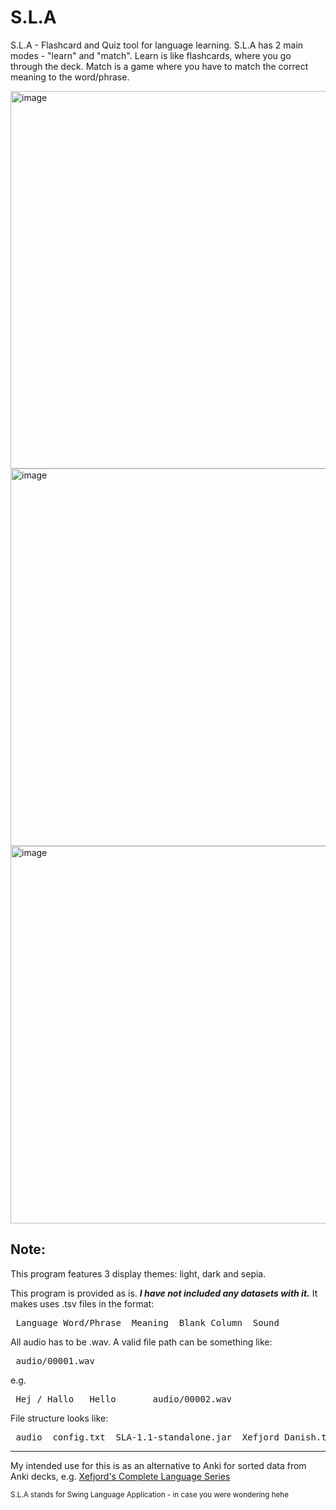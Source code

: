 # S.L.A
S.L.A - Flashcard and Quiz tool for language learning. S.L.A has 2 main modes - "learn" and "match". Learn is like flashcards, where you go through the deck. Match is a game where you have to match the correct meaning to the word/phrase.

<img width="800" height="604" alt="image" src="https://github.com/user-attachments/assets/0a5ea6b5-b9ca-47db-8140-d63fe2f2357c" />

<img width="800" height="604" alt="image" src="https://github.com/user-attachments/assets/45242b2c-871c-45af-8a54-4af237aba2f6" />

<img width="800" height="604" alt="image" src="https://github.com/user-attachments/assets/d1296b4f-2a16-45a6-a6d3-18ae91d2c9c3" />

## Note:

This program features 3 display themes: light, dark and sepia. 

This program is provided as is. <i><b>I have not included any datasets with it.</i></b> It makes uses .tsv files in the format:

<pre> Language_Word/Phrase  Meaning  Blank_Column  Sound </pre>

All audio has to be .wav. A valid file path can be something like:

<pre> audio/00001.wav </pre>

e.g.

<pre> Hej / Hallo	Hello		audio/00002.wav </pre>

File structure looks like:

<pre> audio  config.txt  SLA-1.1-standalone.jar  Xefjord_Danish.tsv </pre>

____

My intended use for this is as an alternative to Anki for sorted data from Anki decks, e.g. [Xefjord's Complete Language Series](https://xefjord.wixsite.com/xefscompletelangs/courses) 

<sub>S.L.A stands for Swing Language Application - in case you were wondering hehe</sub>
